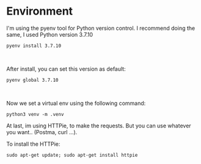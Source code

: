 # Environment

I'm using the pyenv tool for Python version control.
I recommend doing the same, I used Python version 3.7.10

```
pyenv install 3.7.10
```
<br>

After install, you can set this version as default:
```
pyenv global 3.7.10
```
<br>

Now we set a virtual env using the following command:

```
python3 venv -m .venv
```

At last, im using HTTPie, to make the requests.
But you can use whatever you want.. (Postma, curl ...).

To install the HTTPie:

```
sudo apt-get update; sudo apt-get install httpie
```